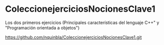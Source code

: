 # ColeccionejerciciosNocionesClave1
Los dos primeros ejercicios (Principales características del lenguaje C++" y "Programación orientada a objetos")

https://github.com/nquinbla/ColeccionejerciciosNocionesClave1.git
